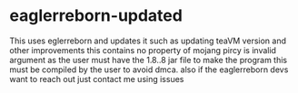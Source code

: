 # eaglerreborn-updated
This uses eglerreborn and updates it such as updating teaVM version and other improvements this contains no property of mojang pircy is invalid argument as the user must have the 1.8..8 jar file to make the program this must be compiled by the user to avoid dmca. also if the eaglerreborn devs want to reach out just contact me using issues
